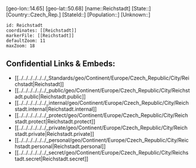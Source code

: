 ﻿---
location: [50.68,14.65]
mapzoom: [7,12] 
mapmarker: city 
type: City
tags:
- geo/City


SpocWebEntityId: 33693
isDeleted: false
confidential: public

---
[geo-lon::14.65]
[geo-lat::50.68]
[name::Reichstadt]
[State::]
[Country::Czech_Rep.]
[StateId::]
[Population::]
[Unknown::]


```leaflet
id: Reichstadt
coordinates: [[Reichstadt]]
markerFile: [[Reichstadt]]
defaultZoom: 11 
maxZoom: 18
```


## Confidential Links & Embeds: 
- [[../../../../../../_Standards/geo/Continent/Europe/Czech_Republic/City/Reichstadt|Reichstadt]] 
- [[../../../../../../_public/geo/Continent/Europe/Czech_Republic/City/Reichstadt.public|Reichstadt.public]] 
- [[../../../../../../_internal/geo/Continent/Europe/Czech_Republic/City/Reichstadt.internal|Reichstadt.internal]] 
- [[../../../../../../_protect/geo/Continent/Europe/Czech_Republic/City/Reichstadt.protect|Reichstadt.protect]] 
- [[../../../../../../_private/geo/Continent/Europe/Czech_Republic/City/Reichstadt.private|Reichstadt.private]] 
- [[../../../../../../_personal/geo/Continent/Europe/Czech_Republic/City/Reichstadt.personal|Reichstadt.personal]] 
- [[../../../../../../_secret/geo/Continent/Europe/Czech_Republic/City/Reichstadt.secret|Reichstadt.secret]] 
